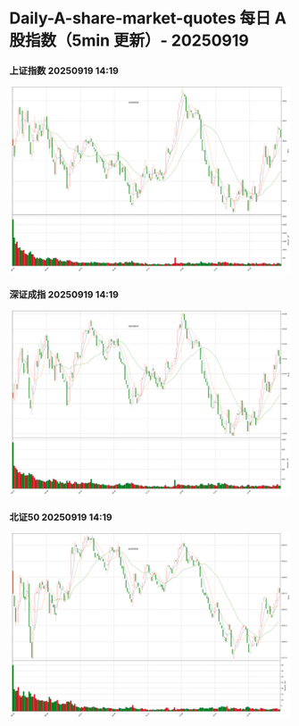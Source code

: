 
# Daily-A-share-market-quotes 每日 A 股指数（5min 更新）- 20250919

### 上证指数 20250919 14:19
![](./fig/2025/9/20250919-sh000001.png)

### 深证成指 20250919 14:19
![](./fig/2025/9/20250919-sz399001.png)

### 北证50 20250919 14:19
![](./fig/2025/9/20250919-bj899050.png)

